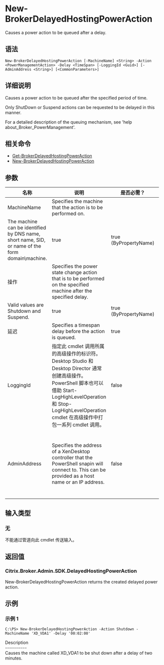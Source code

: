 # New-BrokerDelayedHostingPowerAction

Causes a power action to be queued after a delay.

## 语法

    New-BrokerDelayedHostingPowerAction [-MachineName] <String> -Action <PowerManagementAction> -Delay <TimeSpan> [-LoggingId <Guid>] [-AdminAddress <String>] [<CommonParameters>]
    

## 详细说明

Causes a power action to be queued after the specified period of time.

Only ShutDown or Suspend actions can be requested to be delayed in this manner.

For a detailed description of the queuing mechanism, see 'help about_Broker_PowerManagement'.

## 相关命令

- [Get-BrokerDelayedHostingPowerAction](Get-BrokerDelayedHostingPowerAction.html)
- [New-BrokerDelayedHostingPowerAction](New-BrokerDelayedHostingPowerAction.html)

## 参数

| 名称           | 说明                                                                                                                                                                              | 是否必需？ | 管道输入                  | 默认值                                                                                    |
| ------------ | ------------------------------------------------------------------------------------------------------------------------------------------------------------------------------- | ----- | --------------------- | -------------------------------------------------------------------------------------- |
| MachineName  | Specifies the machine that the action is to be performed on.  
The machine can be identified by DNS name, short name, SID, or name of the form domain\machine.                 | true  | true (ByPropertyName) |                                                                                        |
| 操作           | Specifies the power state change action that is to be performed on the specified machine after the specified delay.  
Valid values are Shutdown and Suspend.                    | true  | true (ByPropertyName) |                                                                                        |
| 延迟           | Specifies a timespan delay before the action is queued.                                                                                                                         | true  | true (ByPropertyName) |                                                                                        |
| LoggingId    | 指定此 cmdlet 调用所属的高级操作的标识符。 Desktop Studio 和 Desktop Director 通常创建高级操作。 PowerShell 脚本也可以借助 Start-LogHighLevelOperation 和 Stop-LogHighLevelOperation cmdlet 在高级操作中打包一系列 cmdlet 调用。 | false | false                 |                                                                                        |
| AdminAddress | Specifies the address of a XenDesktop controller that the PowerShell snapin will connect to. This can be provided as a host name or an IP address.                              | false | false                 | Localhost. Once a value is provided by any cmdlet, this value will become the default. |

## 输入类型

### 无

不能通过管道向此 cmdlet 传送输入。

## 返回值

### Citrix.Broker.Admin.SDK.DelayedHostingPowerAction

New-BrokerDelayedHostingPowerAction returns the created delayed power action.

## 示例

### 示例 1

    C:\PS> New-BrokerDelayedHostingPowerAction -Action Shutdown -MachineName 'XD_VDA1' -Delay '00:02:00'
    

Description  
\---\---\-----  
Causes the machine called XD_VDA1 to be shut down after a delay of two minutes.